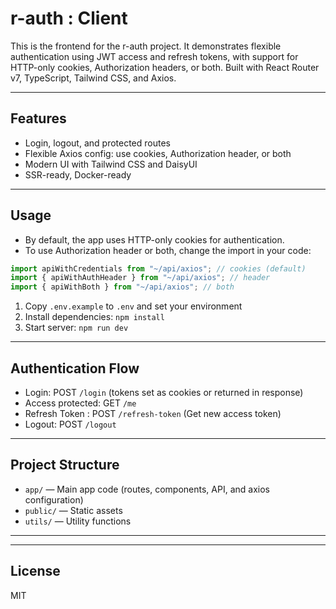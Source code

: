 # r-auth : Client

This is the frontend for the r-auth project. It demonstrates flexible authentication using JWT access and refresh tokens, with support for HTTP-only cookies, Authorization headers, or both. Built with React Router v7, TypeScript, Tailwind CSS, and Axios.

---

## Features

- Login, logout, and protected routes
- Flexible Axios config: use cookies, Authorization header, or both
- Modern UI with Tailwind CSS and DaisyUI
- SSR-ready, Docker-ready

---

## Usage

- By default, the app uses HTTP-only cookies for authentication.
- To use Authorization header or both, change the import in your code:

```typescript
import apiWithCredentials from "~/api/axios"; // cookies (default)
import { apiWithAuthHeader } from "~/api/axios"; // header
import { apiWithBoth } from "~/api/axios"; // both
```

1. Copy `.env.example` to `.env` and set your environment
2. Install dependencies: `npm install`
3. Start server: `npm run dev`

---

## Authentication Flow

- Login: POST `/login` (tokens set as cookies or returned in response)
- Access protected: GET `/me`
- Refresh Token : POST `/refresh-token` (Get new access token)
- Logout: POST `/logout`

---

## Project Structure

- `app/` — Main app code (routes, components, API, and axios configuration)
- `public/` — Static assets
- `utils/` — Utility functions

---

---

## License

MIT
